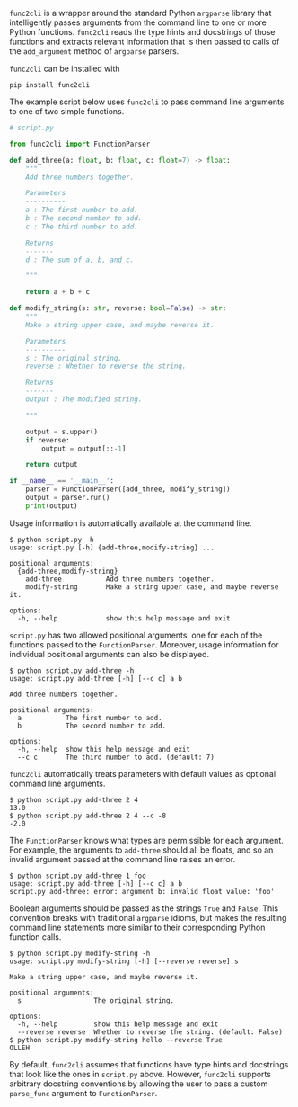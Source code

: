 `func2cli` is a wrapper around the standard Python `argparse` library that intelligently passes arguments from the command line to one or more Python functions. `func2cli` reads the type hints and docstrings of those functions and extracts relevant information that is then passed to calls of the `add_argument` method of `argparse` parsers.

`func2cli` can be installed with
```
pip install func2cli
```

The example script below uses `func2cli` to pass command line arguments to one of two simple functions.
```python
# script.py

from func2cli import FunctionParser

def add_three(a: float, b: float, c: float=7) -> float:
    """
    Add three numbers together.

    Parameters
    ----------
    a : The first number to add.
    b : The second number to add.
    c : The third number to add.

    Returns
    -------
    d : The sum of a, b, and c.

    """

    return a + b + c

def modify_string(s: str, reverse: bool=False) -> str:
    """
    Make a string upper case, and maybe reverse it.

    Parameters
    ----------
    s : The original string.
    reverse : Whether to reverse the string.

    Returns
    -------
    output : The modified string.

    """

    output = s.upper()
    if reverse:
        output = output[::-1]

    return output

if __name__ == '__main__':
    parser = FunctionParser([add_three, modify_string])
    output = parser.run()
    print(output)
```
Usage information is automatically available at the command line.
```console
$ python script.py -h
usage: script.py [-h] {add-three,modify-string} ...

positional arguments:
  {add-three,modify-string}
    add-three           Add three numbers together.
    modify-string       Make a string upper case, and maybe reverse it.

options:
  -h, --help            show this help message and exit
```
`script.py` has two allowed positional arguments, one for each of the functions passed to the `FunctionParser`. Moreover, usage information for individual positional arguments can also be displayed.
```console
$ python script.py add-three -h
usage: script.py add-three [-h] [--c c] a b

Add three numbers together.

positional arguments:
  a           The first number to add.
  b           The second number to add.

options:
  -h, --help  show this help message and exit
  --c c       The third number to add. (default: 7)
```
`func2cli` automatically treats parameters with default values as optional command line arguments.
```console
$ python script.py add-three 2 4
13.0
$ python script.py add-three 2 4 --c -8
-2.0
```
The `FunctionParser` knows what types are permissible for each argument. For example, the arguments to `add-three` should all be floats, and so an invalid argument passed at the command line raises an error.
```console
$ python script.py add-three 1 foo
usage: script.py add-three [-h] [--c c] a b
script.py add-three: error: argument b: invalid float value: 'foo'
```
Boolean arguments should be passed as the strings `True` and `False`. This convention breaks with traditional `argparse` idioms, but makes the resulting command line statements more similar to their corresponding Python function calls.
```console
$ python script.py modify-string -h
usage: script.py modify-string [-h] [--reverse reverse] s

Make a string upper case, and maybe reverse it.

positional arguments:
  s                  The original string.

options:
  -h, --help         show this help message and exit
  --reverse reverse  Whether to reverse the string. (default: False)
$ python script.py modify-string hello --reverse True
OLLEH
```
By default, `func2cli` assumes that functions have type hints and docstrings that look like the ones in `script.py` above. However, `func2cli` supports arbitrary docstring conventions by allowing the user to pass a custom `parse_func` argument to `FunctionParser`.
